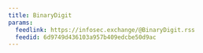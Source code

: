 ```yaml
---
title: BinaryDigit
params:
  feedlink: https://infosec.exchange/@BinaryDigit.rss
  feedid: 6d9749d436103a957b409edcbe50d9ac
---
```

